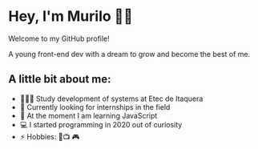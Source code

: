 # Hey, I'm Murilo 👋🏾

Welcome to my GitHub profile!

A young front-end dev with a dream to grow and become the best of me.

## A little bit about me:

- 🙇🏾‍♂️ Study development of systems at Etec de Itaquera
- 🔭 Currently looking for internships in the field
- 🌱 At the moment I am learning JavaScript
- 💻 I started programming in 2020 out of curiosity
- ⚡ Hobbies: 🎸📺 🎮
